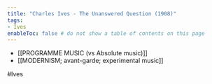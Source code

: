 ```yaml
---
title: "Charles Ives - The Unanswered Question (1908)"
tags:
- Ives   
enableToc: false # do not show a table of contents on this page
---
```


- [[PROGRAMME MUSIC (vs Absolute music)]]
- [[MODERNISM; avant-garde; experimental music]]

#Ives